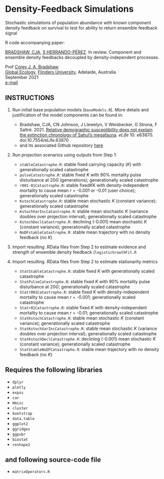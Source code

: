 # Density-Feedback Simulations
Stochastic simulations of population abundance with known component density feedback on survival to test for ability to return ensemble feedback signal

R code accompanying paper:

<a href="http://scholar.google.com.au/citations?sortby=pubdate&hl=en&user=1sO0O3wAAAAJ&view_op=list_works">BRADSHAW, CJA</a>, <a href="https://scholar.google.com.au/citations?hl=en&user=-BSGg1MAAAAJ">S HERRANDO-PÉREZ</a>. In review. Component and ensemble density feedbacks decoupled by density-independent processes. 

Prof <a href="http://scholar.google.com.au/citations?sortby=pubdate&hl=en&user=1sO0O3wAAAAJ&view_op=list_works">Corey J. A. Bradshaw</a> <br>
<a href="http://globalecologyflinders.com" target="_blank">Global Ecology</a>, <a href="http://flinders.edu.au" target="_blank">Flinders University</a>, Adelaide, Australia <br>
September 2021 <br>
<a href=mailto:corey.bradshaw@flinders.edu.au>e-mail</a> <br>

## INSTRUCTIONS

1. Run initial base population models (<code>baseModels.R</code>). More details and justification of the model components can be found in:
    - Bradshaw, CJA, CN Johnson, J Llewelyn, V Weisbecker, G Strona, F Saltré. 2021. <a href="http://doi.org/10.7554/eLife.63870">Relative demographic susceptibility does not explain the extinction chronology of Sahul’s megafauna</a>. <em>eLife</em> 10: e63870. doi:10.7554/eLife.63870
    - and its associated Github repository <a href="https://github.com/cjabradshaw/MegafaunaSusceptibility">here</a>

3. Run projection scenarios using outputs from Step 1:
    - <code>stableCatastrophe.R</code>: stable fixed carrying capacity (<em>K</em>) with generationally scaled catastrophe
    - <code>pulseCatastrophe.R</code>: stable fixed <em>K</em> with 90% mortality pulse disturbance at 20<em>G</em> (generations); generationally scaled catastrophe
    - <code>r001-01Catastrophe.R</code>: stable fixed<em>K</em>K with density-independent mortality to cause mean <em>r</em> = -0.001 or -0.01 (user choice); generationally scaled catastrophe
    - <code>KstochCatastrophe.R</code>: stable mean stochastic <em>K</em> (constant variance); generationally scaled catastrophe
    - <code>KstochVarIncCatastrophe.R</code>: stable mean stochastic <em>K</em> (variance doubles over projection interval); generationally scaled catastrophe
    - <code>KstochDeclCatastrophe.R</code>: declining (-0.001) mean stochastic <em>K</em> (constant variance); generationally scaled catastrophe
    - <code>NoDFstableCatastrophe.R</code>: stable mean trajectory with no density feedback (no <em>K</em>)
4. Import resulting .RData files from Step 2 to estimate evidence and strength of ensemble density feedback (<code>logisticGrowthFit.R</code>
5. Import resulting .RData files from Step 2 to estimate stationarity metrics
    - <code>StatStableCatastrophe.R</code>: stable fixed <em>K</em> with generationally scaled catastrophe
    - <code>StatPulseCatastrophe.R</code>: stable fixed <em>K</em> with 90% mortality pulse disturbance at 20<em>G</em>; generationally scaled catastrophe
    - <code>Statr001Catastrophe.R</code>: stable fixed <em>K</em> with density-independent mortality to cause mean <em>r</em> = -0.001; generationally scaled catastrophe
    - <code>Statr01Catastrophe.R</code>: stable fixed <em>K</em> with density-independent mortality to cause mean <em>r</em> = -0.01; generationally scaled catastrophe
    - <code>StatKstochCatastrophe.R</code>: stable mean stochastic <em>K</em> (constant variance); generationally scaled catastrophe
    - <code>StatKstochVarIncCatastrophe.R</code>: stable mean stochastic <em>K</em> (variance doubles over projection interval); generationally scaled catastrophe
    - <code>StatKstochDeclCatastrophe.R</code>: declining (-0.001) mean stochastic <em>K</em> (constant variance); generationally scaled catastrophe
    - <code>StatStableNoDFCatastrophe.R</code>: stable mean trajectory with no density feedback (no <em>K</em>)

## Requires the following libraries
- <code>dplyr</code>
- <code>plotly</code>
- <code>expss</code>
- <code>car</code>
- <code>Hmisc</code>
- <code>cluster</code>
- <code>bootstrap</code>
- <code>data.table</code>
- <code>ggplot2</code>
- <code>ggridges</code>
- <code>ggpubr</code>
- <code>biostat</code>
- <code>reshape2</code>

## and following source-code file
- <code>matrixOperators.R</code>




